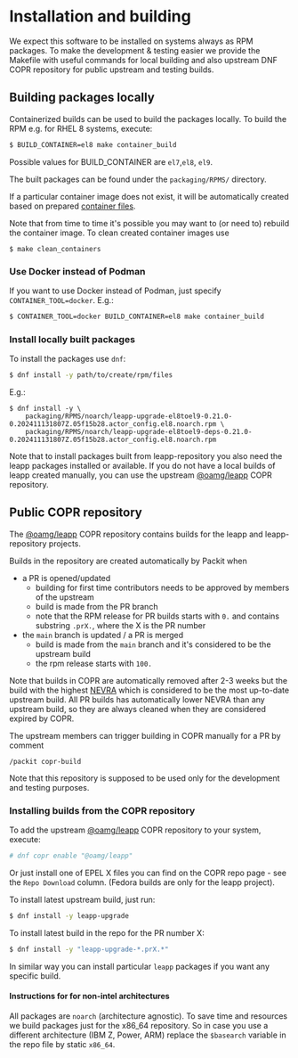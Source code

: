# Installation and building

We expect this software to be installed on systems always as RPM packages.
To make the development & testing easier we provide the Makefile with useful
commands for local building and also upstream DNF COPR repository for public
upstream and testing builds.

## Building packages locally
Containerized builds can be used to build the packages locally.
To build the RPM e.g. for RHEL 8 systems, execute:
```bash
$ BUILD_CONTAINER=el8 make container_build
```
Possible values for BUILD_CONTAINER are `el7`,`el8`, `el9`.

The built packages can be found under the `packaging/RPMS/` directory.

If a particular container image does not exist, it will be automatically created
based on prepared [container files](https://github.com/oamg/leapp-repository/tree/main/utils/container-builds).

Note that from time to time it's possible you may want to (or need to)
rebuild the container image. To clean created container images use
```
$ make clean_containers
```

### Use Docker instead of Podman
If you want to use Docker instead of Podman, just specify `CONTAINER_TOOL=docker`.
E.g.:
```bash
$ CONTAINER_TOOL=docker BUILD_CONTAINER=el8 make container_build
```

### Install locally built packages
To install the packages use `dnf`:
```bash
$ dnf install -y path/to/create/rpm/files
```

E.g.:
```
$ dnf install -y \
    packaging/RPMS/noarch/leapp-upgrade-el8toel9-0.21.0-0.202411131807Z.05f15b28.actor_config.el8.noarch.rpm \
    packaging/RPMS/noarch/leapp-upgrade-el8toel9-deps-0.21.0-0.202411131807Z.05f15b28.actor_config.el8.noarch.rpm
```

Note that to install packages built from leapp-repository you also need the leapp packages installed or available. If you do not have a local builds of leapp created manually, you can use the upstream [@oamg/leapp](https://copr.fedorainfracloud.org/coprs/g/oamg/leapp/) COPR repository.

## Public COPR repository
The [@oamg/leapp](https://copr.fedorainfracloud.org/coprs/g/oamg/leapp/) COPR
repository contains builds for the leapp and leapp-repository projects.

Builds in the repository are created automatically by Packit when
* a PR is opened/updated
  * building for first time contributors needs to be approved by members of the upstream
  * build is made from the PR branch
  * note that the RPM release for PR builds starts with `0.` and contains
    substring `.prX.`, where the X is the PR number
* the `main` branch is updated / a PR is merged
  * build is made from the `main` branch and it's considered to be the
    upstream build
  * the rpm release starts with `100.`

Note that builds in COPR are automatically removed after 2-3 weeks but the build
with the highest [NEVRA](https://metacpan.org/pod/RPM::NEVRA)
which is considered to be the most up-to-date upstream build.
All PR builds has automatically lower NEVRA than any upstream build, so they
are always cleaned when they are considered expired by COPR.

The upstream members can trigger building in COPR manually for a PR by comment
```
/packit copr-build
```

Note that this repository is supposed to be used only for the development and
testing purposes.

### Installing builds from the COPR repository
To add the upstream [@oamg/leapp](https://copr.fedorainfracloud.org/coprs/g/oamg/leapp/)
COPR repository to your system, execute:
```bash
# dnf copr enable "@oamg/leapp"
```

Or just install one of EPEL X files you can find on the COPR repo page - see the
`Repo Download` column. (Fedora builds are only for the leapp project).

To install latest upstream build, just run:
```bash
$ dnf install -y leapp-upgrade
```

To install latest build in the repo for the PR number X:
```bash
$ dnf install -y "leapp-upgrade-*.prX.*"
```

In similar way you can install particular `leapp` packages if you want any
specific build.

#### Instructions for for non-intel architectures
All packages are `noarch` (architecture agnostic). To save time and resources
we build packages just for the x86\_64 repository.
So in case you use a different architecture (IBM Z, Power, ARM)
replace the `$basearch` variable in the repo file by static `x86_64`.
